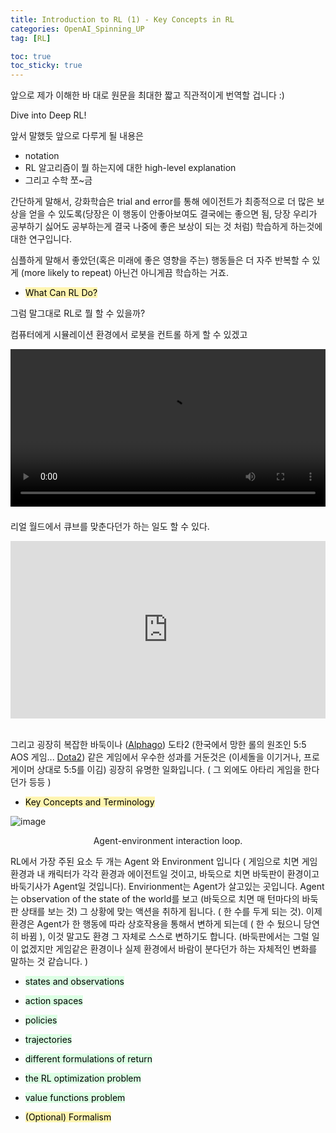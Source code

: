 ```yaml
---
title: Introduction to RL (1) - Key Concepts in RL
categories: OpenAI_Spinning_UP
tag: [RL]

toc: true
toc_sticky: true
---
```


앞으로 제가 이해한 바 대로 원문을 최대한 짧고 직관적이게 번역할 겁니다 :)

Dive into Deep RL!

앞서 말했듯 앞으로 다루게 될 내용은 

* notation
* RL 알고리즘이 뭘 하는지에 대한 high-level explanation 
* 그리고 수학 쪼~금

간단하게 말해서, 강화학습은 trial and error를 통해 에이전트가 최종적으로 더 많은 보상을 얻을 수 있도록(당장은 이 행동이 안좋아보여도 결국에는 좋으면 됨, 당장 우리가 공부하기 싫어도 공부하는게 결국 나중에 좋은 보상이 되는 것 처럼) 학습하게 하는것에 대한 연구입니다. 


심플하게 말해서 좋았던(혹은 미래에 좋은 영향을 주는) 행동들은 더 자주 반복할 수 있게 (more likely to repeat) 아닌건 아니게끔 학습하는 거죠.  

- <mark style='background-color: #fff5b1'> What Can RL Do? </mark>

그럼 말그대로 RL로 뭘 할 수 있을까?


컴퓨터에게 시뮬레이션 환경에서 로봇을 컨트롤 하게 할 수 있겠고

<video autoplay="" src="https://d4mucfpksywv.cloudfront.net/openai-baselines-ppo/knocked-over-stand-up.mp4" loop="" controls="" style="display: block; margin-left: auto; margin-right: auto; margin-bottom:1.5em; width: 100%; max-width: 720px; max-height: 80vh;">
</video>

리얼 월드에서 큐브를 맞춘다던가 하는 일도 할 수 있다.

<div style="position: relative; padding-bottom: 56.25%; height: 0; overflow: hidden; max-width: 100%; height: auto;">
    <iframe src="https://www.youtube.com/embed/jwSbzNHGflM?ecver=1" frameborder="0" allowfullscreen style="position: absolute; top: 0; left: 0; width: 100%; height: 100%;"></iframe>
</div>
<br />

그리고 굉장히 복잡한 바둑이나 ([Alphago](https://deepmind.com/research/alphago/)) 도타2 (한국에서 망한 롤의 원조인 5:5 AOS 게임... [Dota2](https://blog.openai.com/openai-five/)) 같은 게임에서 우수한 성과를 거둔것은 (이세돌을 이기거나, 프로게이머 상대로 5:5를 이김) 굉장히 유명한 일화입니다. ( 그 외에도 아타리 게임을 한다던가 등등 )
   

- <mark style='background-color: #fff5b1'> Key Concepts and Terminology </mark>

![image](https://user-images.githubusercontent.com/48202736/105507233-4ac0b280-5d0e-11eb-82c3-a7716cb479a4.png)

<center> Agent-environment interaction loop. </center>


RL에서 가장 주된 요소 두 개는 Agent 와 Environment 입니다 ( 게임으로 치면 게임환경과 내 캐릭터가 각각 환경과 에이전트일 것이고, 바둑으로 치면 바둑판이 환경이고 바둑기사가 Agent일 것입니다). Envirionment는 Agent가 살고있는 곳입니다. Agent는 observation of the state of the world를 보고 (바둑으로 치면 매 턴마다의 바둑 판 상태를 보는 것) 그 상황에 맞는 액션을 취하게 됩니다. ( 한 수를 두게 되는 것). 이제 환경은 Agent가 한 행동에 따라 상호작용을 통해서 변하게 되는데 ( 한 수 뒀으니 당연히 바뀜 ), 이것 말고도 환경 그 자체로 스스로 변하기도 합니다. (바둑판에서는 그럴 일이 없겠지만 게임같은 환경이나 실제 환경에서 바람이 분다던가 하는 자체적인 변화를 말하는 것 같습니다. ) 


 - <mark style='background-color: #dcffe4'> states and observations </mark>
 
 - <mark style='background-color: #dcffe4'> action spaces </mark>
 
 - <mark style='background-color: #dcffe4'> policies </mark>

 - <mark style='background-color: #dcffe4'> trajectories </mark>
 
 - <mark style='background-color: #dcffe4'> different formulations of return </mark>
 
 - <mark style='background-color: #dcffe4'> the RL optimization problem </mark>
 
 - <mark style='background-color: #dcffe4'> value functions problem </mark>

- <mark style='background-color: #fff5b1'> (Optional) Formalism </mark>

